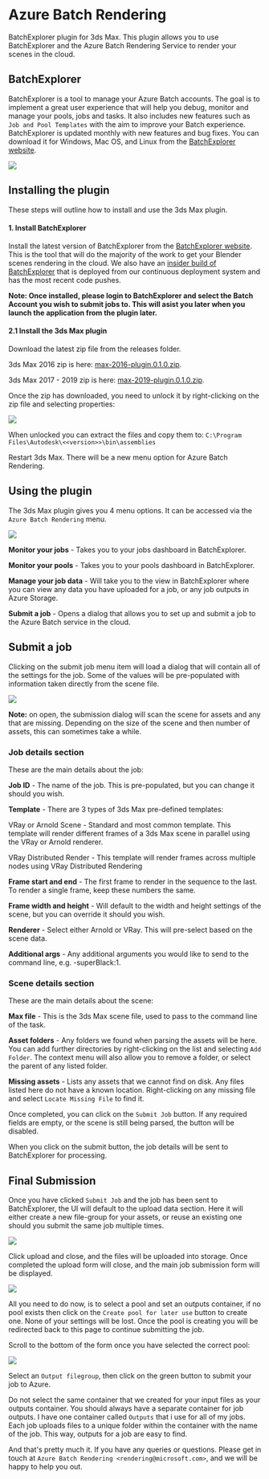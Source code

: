# Azure Batch Rendering
BatchExplorer plugin for 3ds Max. This plugin allows you to use BatchExplorer and the Azure Batch Rendering Service to render your scenes in the cloud.

## BatchExplorer
BatchExplorer is a tool to manage your Azure Batch accounts. The goal is to implement a great user experience that will help you debug, monitor and manage your pools, jobs and tasks. It also includes new features such as `Job and Pool Templates` with the aim to improve your Batch experience. BatchExplorer is updated monthly with new features and bug fixes. You can download it for Windows, Mac OS, and Linux from the [BatchExplorer website](https://azure.github.io/BatchExplorer/).

![](../images/blender/labs.png)

## Installing the plugin
These steps will outline how to install and use the 3ds Max plugin.

#### 1. Install BatchExplorer
Install the latest version of BatchExplorer from the [BatchExplorer website](https://azure.github.io/BatchExplorer/).
This is the tool that will do the majority of the work to get your Blender scenes rendering in the cloud. We also have an
[insider build of BatchExplorer](https://azure.github.io/BatchExplorer/insider.html) that is deployed from our continuous deployment
system and has the most recent code pushes.

**Note: Once installed, please login to BatchExplorer and select the Batch Account you wish to submit jobs to. This will asist you later when you launch the application from the plugin later.**

#### 2.1 Install the 3ds Max plugin
Download the latest zip file from the releases folder.

3ds Max 2016 zip is here: [max-2016-plugin.0.1.0.zip](https://github.com/Azure/azure-batch-rendering/raw/master/plugins/3ds-max/release/2016/max-2016-plugin.0.1.0.zip).

3ds Max 2017 - 2019 zip is here: [max-2019-plugin.0.1.0.zip](https://github.com/Azure/azure-batch-rendering/raw/master/plugins/3ds-max/release/2018-2019/max-2019-plugin.0.1.0.zip).

Once the zip has downloaded, you need to unlock it by right-clicking on the zip file and selecting properties:

![](../images/max/unblock.png)

When unlocked you can extract the files and copy them to: ```C:\Program Files\Autodesk\<<version>>\bin\assemblies```

Restart 3ds Max. There will be a new menu option for Azure Batch Rendering.

## Using the plugin
The 3ds Max plugin gives you 4 menu options. It can be accessed via the ```Azure Batch Rendering``` menu.

![](../images/max/menu.png)

**Monitor your jobs** - Takes you to your jobs dashboard in BatchExplorer.

**Monitor your pools** - Takes you to your pools dashboard in BatchExplorer.

**Manage your job data** - Will take you to the view in BatchExplorer where you can view any data you have uploaded for a job, or any job outputs in Azure Storage.

**Submit a job** - Opens a dialog that allows you to set up and submit a job to the Azure Batch service in the cloud.

## Submit a job

Clicking on the submit job menu item will load a dialog that will contain all of the settings for the job. Some of the values will be pre-populated with information taken directly from the scene file.

![](../images/max/submit.png)

**Note:** on open, the submission dialog will scan the scene for assets and any that are missing. Depending on the size of the scene and then number of assets, this can sometimes take a while.

### Job details section

These are the main details about the job:

**Job ID** - The name of the job. This is pre-populated, but you can change it should you wish.

**Template** - There are 3 types of 3ds Max pre-defined templates:

VRay or Arnold Scene - Standard and most common template. This template will render different frames of a 3ds Max scene in parallel using the VRay or Arnold renderer.

VRay Distributed Render - This template will render frames across multiple nodes using VRay Distributed Rendering

**Frame start and end** - The first frame to render in the sequence to the last. To render a single frame, keep these numbers the same.

**Frame width and height** - Will default to the width and height settings of the scene, but you can override it should you wish.

**Renderer** - Select either Arnold or VRay. This will pre-select based on the scene data.

**Additional args** - Any additional arguments you would like to send to the command line, e.g. -superBlack:1.

### Scene details section

These are the main details about the scene:

**Max file** - This is the 3ds Max scene file, used to pass to the command line of the task.

**Asset folders** - Any folders we found when parsing the assets will be here. You can add further directories by right-clicking on the list and selecting ```Add Folder```. The context menu will also allow you to remove a folder, or select the parent of any listed folder.

**Missing assets** - Lists any assets that we cannot find on disk. Any files listed here do not have a known location. Right-clicking on any missing file and select ```Locate Missing File``` to find it.

Once completed, you can click on the ```Submit Job``` button. If any required fields are empty, or the scene is still being parsed, the button will be disabled.

When you click on the submit button, the job details will be sent to BatchExplorer for processing.

## Final Submission

Once you have clicked ```Submit Job``` and the job has been sent to BatchExplorer, the UI will default to the upload data section. Here it will either create a new file-group for your assets, or reuse an existing one should you submit the same job multiple times.

![](../images/max/upload.png)

Click upload and close, and the files will be uploaded into storage. Once completed the upload form will close, and the main job submission form will be displayed.

![](../images/max/overview.png)

All you need to do now, is to select a pool and set an outputs container, if no pool exists then click on the ```Create pool for later use``` button to create one. None of your settings will be lost. Once the pool is creating you will be redirected back to this page to continue submitting the job.

Scroll to the bottom of the form once you have selected the correct pool: 

![](../images/max/go.png)

Select an ```Output filegroup```, then click on the green button to submit your job to Azure.

Do not select the same container that we created for your input files as your outputs container. You should always have a separate container for job outputs. I have one container called ```Outputs``` that i use for all of my jobs. Each job uploads files to a unique folder within the container with the name of the job. This way, outputs for a job are easy to find.

And that's pretty much it. If you have any queries or questions. Please get in touch at ```Azure Batch Rendering <rendering@microsoft.com>```, and we will be happy to help you out.
